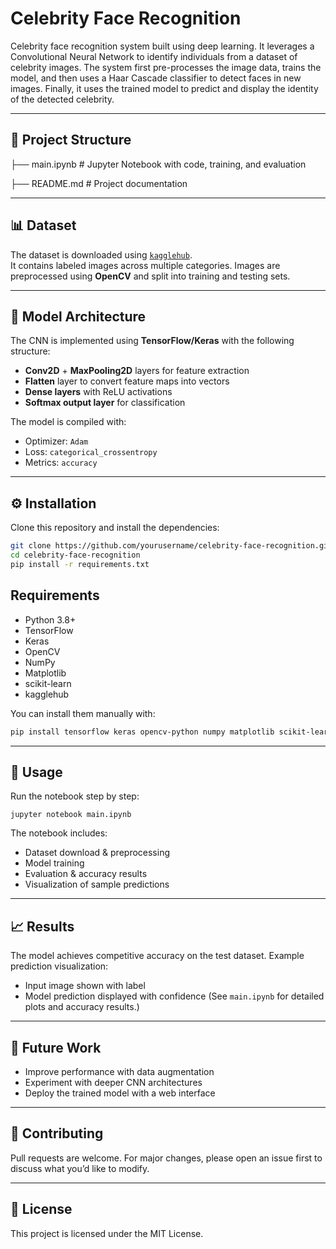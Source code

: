 # Celebrity Face Recognition

Celebrity face recognition system built using deep learning. It leverages a Convolutional Neural Network to identify individuals from a dataset of celebrity images. The system first pre-processes the image data, trains the model, and then uses a Haar Cascade classifier to detect faces in new images. Finally, it uses the trained model to predict and display the identity of the detected celebrity.

---

## 📂 Project Structure

├── main.ipynb # Jupyter Notebook with code, training, and evaluation

├── README.md # Project documentation


---

## 📊 Dataset

The dataset is downloaded using [`kagglehub`](https://pypi.org/project/kagglehub/).  
It contains labeled images across multiple categories. Images are preprocessed using **OpenCV** and split into training and testing sets.

---

## 🧠 Model Architecture

The CNN is implemented using **TensorFlow/Keras** with the following structure:

- **Conv2D** + **MaxPooling2D** layers for feature extraction  
- **Flatten** layer to convert feature maps into vectors  
- **Dense layers** with ReLU activations  
- **Softmax output layer** for classification  

The model is compiled with:

- Optimizer: `Adam`  
- Loss: `categorical_crossentropy`  
- Metrics: `accuracy`

---

## ⚙️ Installation

Clone this repository and install the dependencies:

```bash
git clone https://github.com/yourusername/celebrity-face-recognition.git
cd celebrity-face-recognition
pip install -r requirements.txt
```

## Requirements
- Python 3.8+
- TensorFlow
- Keras
- OpenCV
- NumPy
- Matplotlib
- scikit-learn
- kagglehub

You can install them manually with:

```bash
pip install tensorflow keras opencv-python numpy matplotlib scikit-learn kagglehub
```

---

## 🚀 Usage

Run the notebook step by step:

```
jupyter notebook main.ipynb
```

The notebook includes:

- Dataset download & preprocessing
- Model training
- Evaluation & accuracy results
- Visualization of sample predictions

---

## 📈 Results
The model achieves competitive accuracy on the test dataset.
Example prediction visualization:
- Input image shown with label
- Model prediction displayed with confidence
(See `main.ipynb` for detailed plots and accuracy results.)

---

## 📌 Future Work
- Improve performance with data augmentation
- Experiment with deeper CNN architectures
- Deploy the trained model with a web interface

---

## 🤝 Contributing
Pull requests are welcome. For major changes, please open an issue first to discuss what you’d like to modify.

---

## 📜 License
This project is licensed under the MIT License.
